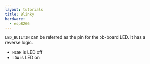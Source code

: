 ```yaml
---
layout: tutorials
title: Blinky
hardware:
  - esp8266
---
```


`LED_BUILTIN` can be referred as the pin for the ob-board LED. It has a reverse logic.

- `HIGH` is LED off
- `LOW` is LED on
